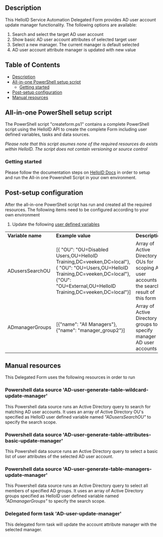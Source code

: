 <!-- Description -->
## Description
This HelloID Service Automation Delegated Form provides AD user account update manager functionality. The following options are available:
 1. Search and select the target AD user account
 2. Show basic AD user account attributes of selected target user
 3. Select a new manager. The current manager is default selected
 5. AD user account attribute manager is updated with new value
 
<!-- TABLE OF CONTENTS -->
## Table of Contents
* [Description](#description)
* [All-in-one PowerShell setup script](#all-in-one-powershell-setup-script)
  * [Getting started](#getting-started)
* [Post-setup configuration](#post-setup-configuration)
* [Manual resources](#manual-resources)


## All-in-one PowerShell setup script
The PowerShell script "createform.ps1" contains a complete PowerShell script using the HelloID API to create the complete Form including user defined variables, tasks and data sources.

 _Please note that this script asumes none of the required resources do exists within HelloID. The script does not contain versioning or source control_


### Getting started
Please follow the documentation steps on [HelloID Docs](https://docs.helloid.com/hc/en-us/articles/360017556559-Service-automation-GitHub-resources) in order to setup and run the All-in one Powershell Script in your own environment.

 
## Post-setup configuration
After the all-in-one PowerShell script has run and created all the required resources. The following items need to be configured according to your own environment
 1. Update the following [user defined variables](https://docs.helloid.com/hc/en-us/articles/360014169933-How-to-Create-and-Manage-User-Defined-Variables)
<table>
  <tr><td><strong>Variable name</strong></td><td><strong>Example value</strong></td><td><strong>Description</strong></td></tr>
  <tr><td>ADusersSearchOU</td><td>[{ "OU": "OU=Disabled Users,OU=HelloID Training,DC=veeken,DC=local"},{ "OU": "OU=Users,OU=HelloID Training,DC=veeken,DC=local"},{"OU": "OU=External,OU=HelloID Training,DC=veeken,DC=local"}]</td><td>Array of Active Directory OUs for scoping AD user accounts in the search result of this form</td></tr>
  <tr><td>ADmanagerGroups</td><td>[{"name": "All Managers"},{"name": "manager_group2"}]</td><td>Array of Active Directory groups to specify manager AD user accounts</td></tr>
</table>

## Manual resources
This Delegated Form uses the following resources in order to run

### Powershell data source 'AD-user-generate-table-wildcard-update-manager'
This Powershell data source runs an Active Directory query to search for matching AD user accounts. It uses an array of Active Directory OU's specified as HelloID user defined variable named _"ADusersSearchOU"_ to specify the search scope.

### Powershell data source 'AD-user-generate-table-attributes-basic-update-manager'
This Powershell data source runs an Active Directory query to select a basic list of user attributes of the selected AD user account.  

### Powershell data source 'AD-user-generate-table-managers-update-manager'
This Powershell data source runs an Active Directory query to select all members of specified AD groups. It uses an array of Active Directory groups specified as HelloID user defined variable named _"ADmanagerGroups"_ to specify the search scope.

### Delegated form task 'AD-user-update-manager'
This delegated form task will update the account attribute manager with the selected manager. 
